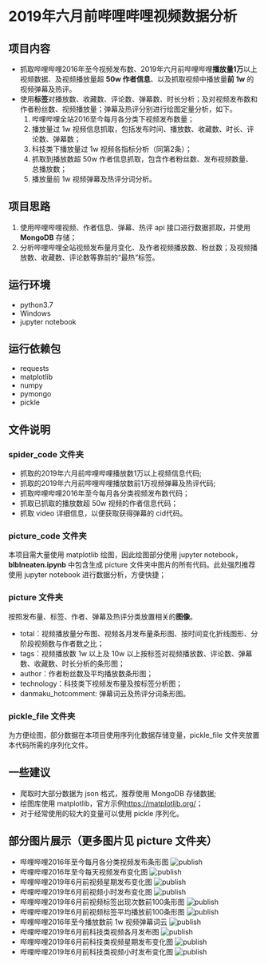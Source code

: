 # 2019年六月前哔哩哔哩视频数据分析
## 项目内容
* 抓取哔哩哔哩2016年至今视频发布数、2019年六月前哔哩哔哩**播放量1万**以上视频数据、及视频播放量超 **50w 作者信息**、以及抓取视频中播放量**前 1w** 的视频弹幕及热评。
* 使用**标签**对播放数、收藏数、评论数、弹幕数、时长分析；及对视频发布数和作者粉丝数、视频播放量；弹幕及热评分别进行绘图定量分析，如下。
  1. 哔哩哔哩全站2016至今每月各分类下视频发布数量；
  2. 播放量过 1w 视频信息抓取，包括发布时间、播放数、收藏数、时长、评论数、弹幕数；
  3. 科技类下播放量过 1w 视频各指标分析（同第2条）；
  4. 抓取到播放数超 50w 作者信息抓取，包含作者粉丝数、发布视频数量、总播放数；
  5. 播放量前 1w 视频弹幕及热评分词分析。
## 项目思路
1. 使用哔哩哔哩视频、作者信息、弹幕、热评 api 接口进行数据抓取，并使用 **MongoDB** 存储；
2. 分析哔哩哔哩全站视频发布量月变化、及作者视频播放数、粉丝数；及视频播放数、收藏数、评论数等靠前的“最热”标签。
## 运行环境
* python3.7
* Windows
* jupyter notebook
## 运行依赖包
* requests
* matplotlib
* numpy
* pymongo
* pickle
## 文件说明
### spider_code 文件夹
* 抓取的2019年六月前哔哩哔哩播放数1万以上视频信息代码;
* 抓取的2019年六月前哔哩哔哩播放数前1万视频弹幕及热评代码;
* 抓取哔哩哔哩2016年至今每月各分类视频发布数代码；
* 抓取已抓取的播放数超 50w 视频的作者信息代码；
* 抓取 video 详细信息，以便获取获得弹幕的 cid代码。
### picture_code 文件夹
本项目需大量使用 matplotlib 绘图，因此绘图部分使用 jupyter notebook，**blblneaten.ipynb** 中包含生成 picture 文件夹中图片的所有代码。此处强烈推荐使用 jupyter notebook 进行数据分析，方便快捷；
### picture 文件夹
按照发布量、标签、作者、弹幕及热评分类放置相关的**图像**。
* total：视频播放量分布图、视频各月发布量条形图、按时间变化折线图形、分阶段视频数与作者数之比；
* tags：视频播放数 1w 以上及 10w 以上按标签对视频播放数、评论数、弹幕数、收藏数、时长分析的条形图；
* author：作者粉丝数及平均播放数条形图；
* technology：科技类下视频发布量及按标签分析图；
* danmaku_hotcomment: 弹幕词云及热评分词条形图。
### pickle_file 文件夹
为方便绘图，部分数据在本项目使用序列化数据存储变量，pickle_file 文件夹放置本代码所需的序列化文件。
## 一些建议
* 爬取时大部分数据为 json 格式，推荐使用 MongoDB 存储数据;
* 绘图库使用 matplotlib，官方示例<https://matplotlib.org/>；
* 对于经常使用的较大的变量可以使用 pickle 序列化。
## 部分图片展示（更多图片见 picture 文件夹）
* 哔哩哔哩2016年至今每月各分类视频发布条形图
![publish](picture/total/16_19_publish.png)<br>
* 哔哩哔哩2016年至今每天视频发布变化图
![publish](picture/total/send.png)<br>
* 哔哩哔哩2019年6月前视频星期发布变化图
![publish](picture/total/week.png)<br>
* 哔哩哔哩2019年6月前视频小时发布变化图
![publish](picture/total/hour.png)<br>
* 哔哩哔哩2019年6月前视频标签出现次数前100条形图
![publish](picture/tags/1_tag_counts.png)<br>
* 哔哩哔哩2019年6月前视频标签平均播放前100条形图
![publish](picture/tags/1_tag_play_mean.png)<br>
* 哔哩哔哩2016年至今播放数前 1w 视频弹幕词云
![publish](picture/danmaku_hotcomment/danmaku.png)<br>
* 哔哩哔哩2019年6月前科技类视频各月发布图
![publish](picture/technology/tech_pubcount_1.png)<br>
* 哔哩哔哩2019年6月前科技类视频星期发布变化图
![publish](picture/technology/tech_week.png)<br>
* 哔哩哔哩2019年6月前科技类视频小时发布变化图
![publish](picture/technology/tech_hour.png)<br>
